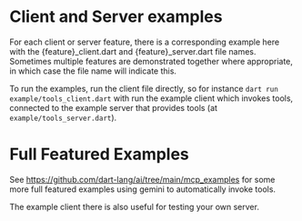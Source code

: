 # Client and Server examples

For each client or server feature, there is a corresponding example here with
the {feature}_client.dart and {feature}_server.dart file names. Sometimes
multiple features are demonstrated together where appropriate, in which case the
file name will indicate this.

To run the examples, run the client file directly, so for instance
`dart run example/tools_client.dart` with run the example client which invokes
tools, connected to the example server that provides tools
(at `example/tools_server.dart`).

# Full Featured Examples

See https://github.com/dart-lang/ai/tree/main/mcp_examples for some more full
featured examples using gemini to automatically invoke tools.

The example client there is also useful for testing your own server.
